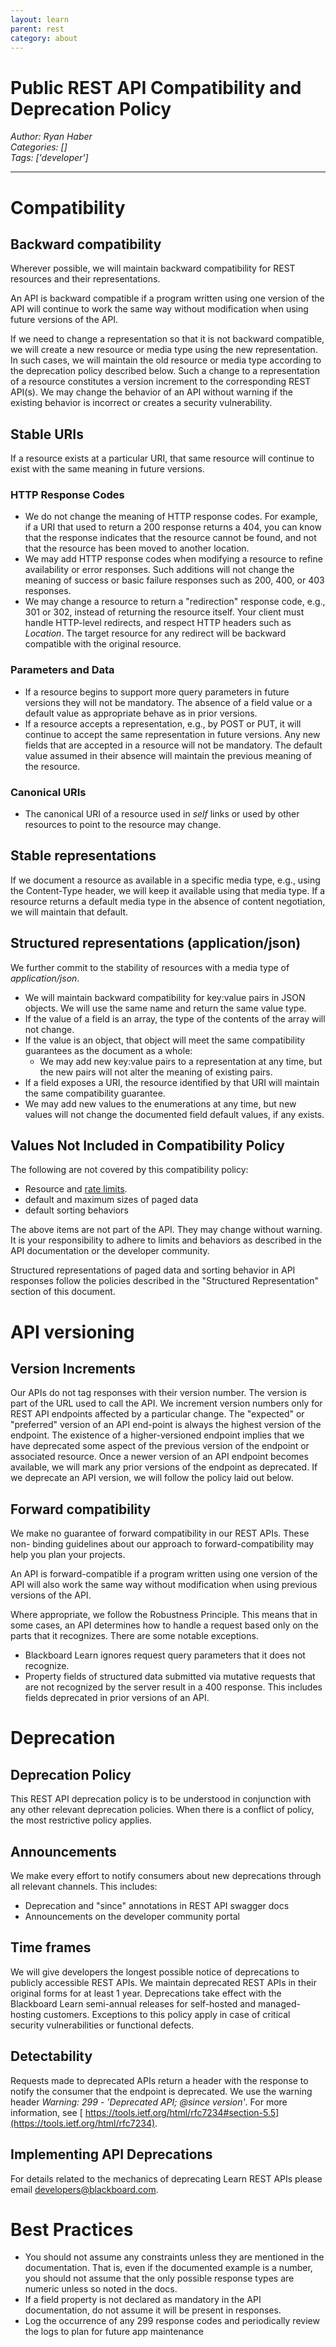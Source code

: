 ```yaml
---
layout: learn
parent: rest
category: about
---
```

# Public REST API Compatibility and Deprecation Policy
*Author: Ryan Haber*  
*Categories: []*  
*Tags: ['developer']*  
<hr />

# Compatibility

## Backward compatibility

Wherever possible, we will maintain backward compatibility for REST resources
and their representations.

An API is backward compatible if a program written using one version of the
API will continue to work the same way without modification when using future
versions of the API.

If we need to change a representation so that it is not backward compatible,
we will create a new resource or media type using the new representation. In
such cases, we will maintain the old resource or media type according to the
deprecation policy described below. Such a change to a representation of a
resource constitutes a version increment to the corresponding REST API(s). We
may change the behavior of an API without warning if the existing behavior is
incorrect or creates a security vulnerability.

## Stable URIs

If a resource exists at a particular URI, that same resource will continue to
exist with the same meaning in future versions.

### HTTP Response Codes

* We do not change the meaning of HTTP response codes. For example, if a URI that used to return a 200 response returns a 404, you can know that the response indicates that the resource cannot be found, and not that the resource has been moved to another location.
* We may add HTTP response codes when modifying a resource to refine availability or error responses. Such additions will not change the meaning of success or basic failure responses such as 200, 400, or 403 responses.
* We may change a resource to return a "redirection" response code, e.g., 301 or 302, instead of returning the resource itself. Your client must handle HTTP-level redirects, and respect HTTP headers such as _Location_. The target resource for any redirect will be backward compatible with the original resource.  

### Parameters and Data

* If a resource begins to support more query parameters in future versions they will not be mandatory. The absence of a field value or a default value as appropriate behave as in prior versions.
* If a resource accepts a representation, e.g., by POST or PUT, it will continue to accept the same representation in future versions. Any new fields that are accepted in a resource will not be mandatory. The default value assumed in their absence will maintain the previous meaning of the resource.

### Canonical URIs

* The canonical URI of a resource used in _self_ links or used by other resources to point to the resource may change.

## **Stable representations**

If we document a resource as available in a specific media type, e.g., using
the Content-Type header, we will keep it available using that media type. If a
resource returns a default media type in the absence of content negotiation,
we will maintain that default.

## **Structured representations (application/json)**

We further commit to the stability of resources with a media type of
_application/json_.

* We will maintain backward compatibility for key:value pairs in JSON objects. We will use the same name and return the same value type.
* If the value of a field is an array, the type of the contents of the array will not change.
* If the value is an object, that object will meet the same compatibility guarantees as the document as a whole:
  * We may add new key:value pairs to a representation at any time, but the new pairs will not alter the meaning of existing pairs.
* If a field exposes a URI, the resource identified by that URI will maintain the same compatibility guarantee.
* We may add new values to the enumerations at any time, but new values will not change the documented field default values, if any exists.

## Values Not Included in Compatibility Policy

The following are not covered by this compatibility policy:

* Resource and [rate limits](https://community.blackboard.com/docs/DOC-4258-developer-groups-site-quotas-and-rate-limits).
* default and maximum sizes of paged data
* default sorting behaviors

The above items are not part of the API. They may change without warning. It
is your responsibility to adhere to limits and behaviors as described in the
API documentation or the developer community.

Structured representations of paged data and sorting behavior in API responses
follow the policies described in the "Structured Representation" section of
this document.

# API versioning

## Version Increments

Our APIs do not tag responses with their version number. The version is part
of the URL used to call the API. We increment version numbers only for REST
API endpoints affected by a particular change. The "expected" or "preferred"
version of an API end-point is always the highest version of the endpoint. The
existence of a higher-versioned endpoint implies that we have deprecated some
aspect of the previous version of the endpoint or associated resource. Once a
newer version of an API endpoint becomes available, we will mark any prior
versions of the endpoint as deprecated. If we deprecate an API version, we
will follow the policy laid out below.

## Forward compatibility

We make no guarantee of forward compatibility in our REST APIs. These non-
binding guidelines about our approach to forward-compatibility may help you
plan your projects.

An API is forward-compatible if a program written using one version of the API
will also work the same way without modification when using previous versions
of the API.

Where appropriate, we follow the Robustness Principle. This means that in some
cases, an API determines how to handle a request based only on the parts that
it recognizes. There are some notable exceptions.

* Blackboard Learn ignores request query parameters that it does not recognize.
* Property fields of structured data submitted via mutative requests that are not recognized by the server result in a 400 response. This includes fields deprecated in prior versions of an API.

# Deprecation

## Deprecation Policy

This REST API deprecation policy is to be understood in conjunction with any
other relevant deprecation policies. When there is a conflict of policy, the
most restrictive policy applies.

## Announcements

We make every effort to notify consumers about new deprecations through all
relevant channels. This includes:

* Deprecation and "since" annotations in REST API swagger docs
* Announcements on the developer community portal

## **Time frames**

We will give developers the longest possible notice of deprecations to
publicly accessible REST APIs. We maintain deprecated REST APIs in their
original forms for at least 1 year. Deprecations take effect with the
Blackboard Learn semi-annual releases for self-hosted and managed-hosting
customers. Exceptions to this policy apply in case of critical security
vulnerabilities or functional defects.

## **Detectability**

Requests made to deprecated APIs return a header with the response to notify
the consumer that the endpoint is deprecated. We use the warning header
_Warning: 299 - 'Deprecated API; @since version'_. For more information, see [
https://tools.ietf.org/html/rfc7234#section-5.5](https://tools.ietf.org/html/rfc7234).

## Implementing API Deprecations

For details related to the mechanics of deprecating Learn REST APIs please
email [developers@blackboard.com](mailto:developers@blackboard.com).

# Best Practices

* You should not assume any constraints unless they are mentioned in the documentation. That is, even if the documented example is a number, you should not assume that the only possible response types are numeric unless so noted in the docs.
* If a field property is not declared as mandatory in the API documentation, do not assume it will be present in responses.
* Log the occurrence of any 299 response codes and periodically review the logs to plan for future app maintenance

